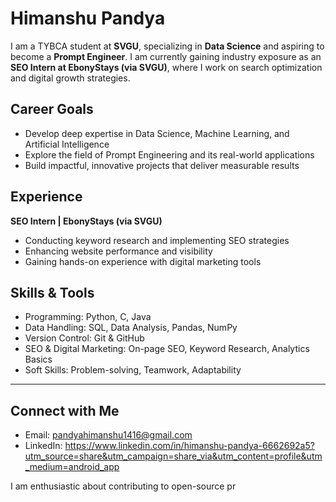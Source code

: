 # Himanshu Pandya  

I am a TYBCA student at **SVGU**, specializing in **Data Science** and aspiring to become a **Prompt Engineer**. I am currently gaining industry exposure as an **SEO Intern at EbonyStays (via SVGU)**, where I work on search optimization and digital growth strategies.  



## Career Goals
- Develop deep expertise in Data Science, Machine Learning, and Artificial Intelligence  
- Explore the field of Prompt Engineering and its real-world applications  
- Build impactful, innovative projects that deliver measurable results  



## Experience
**SEO Intern | EbonyStays (via SVGU)**  
- Conducting keyword research and implementing SEO strategies  
- Enhancing website performance and visibility  
- Gaining hands-on experience with digital marketing tools  



##  Skills & Tools
- Programming: Python, C, Java  
- Data Handling: SQL, Data Analysis, Pandas, NumPy  
- Version Control: Git & GitHub  
- SEO & Digital Marketing: On-page SEO, Keyword Research, Analytics Basics  
- Soft Skills: Problem-solving, Teamwork, Adaptability  

---

## Connect with Me
- Email: pandyahimanshu1416@gmail.com
- LinkedIn: https://www.linkedin.com/in/himanshu-pandya-6662692a5?utm_source=share&utm_campaign=share_via&utm_content=profile&utm_medium=android_app 


I am enthusiastic about contributing to open-source pr
